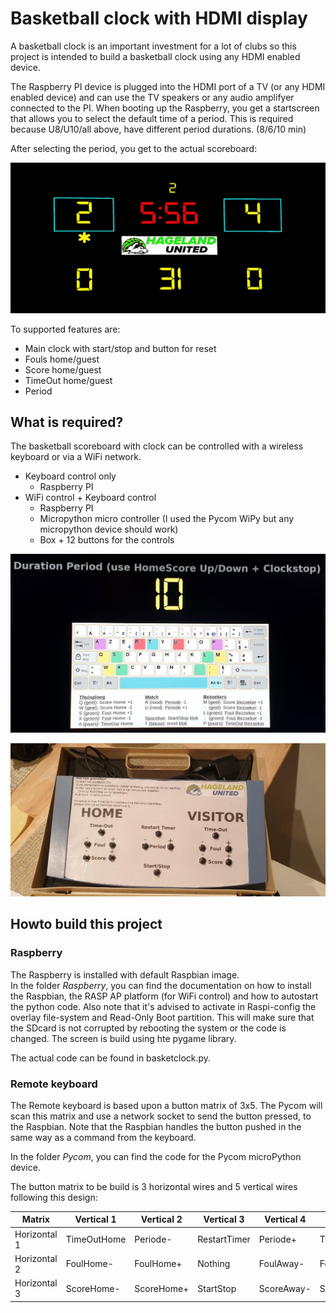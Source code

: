 # Basketball clock with HDMI display
A basketball clock is an important investment for a lot of clubs so this project is intended to build a basketball clock using any HDMI enabled device.

The Raspberry PI device is plugged into the HDMI port of a TV (or any HDMI enabled device) and can use the TV speakers or any audio amplifyer connected to the PI.
When booting up the Raspberry, you get a startscreen that allows you to select the default time of a period.  This is required because U8/U10/all above, have different period durations.  (8/6/10 min)

After selecting the period, you get to the actual scoreboard:

![Scoreboard](/photo/scoreboard.jpg)

To supported features are:
- Main clock with start/stop and button for reset
- Fouls home/guest
- Score home/guest
- TimeOut home/guest
- Period

## What is required?
The basketball scoreboard with clock can be controlled with a wireless keyboard or via a WiFi network.
* Keyboard control only 
  * Raspberry PI
* WiFi control + Keyboard control
  * Raspberry PI
  * Micropython micro controller (I used the Pycom WiPy but any micropython device should work)
  * Box + 12 buttons for the controls

![Scoreboard](/photo/startscreen.jpg)

![Scoreboard](/photo/controlpanel.jpg)

## Howto build this project
### Raspberry
The Raspberry is installed with default Raspbian image.  
In the folder *Raspberry*, you can find the documentation on how to install the Raspbian, the RASP AP platform (for WiFi control) and how to autostart the python code.  Also note that it's advised to activate in Raspi-config the overlay file-system and Read-Only Boot partition.  This will make sure that the SDcard is not corrupted by rebooting the system or the code is changed.  The screen is build using hte pygame library.

The actual code can be found in basketclock.py.
  
### Remote keyboard
The Remote keyboard is based upon a button matrix of 3x5.  The Pycom will scan this matrix and use a network socket to send the button pressed, to the Raspbian.  Note that the Raspbian handles the button pushed in the same way as a command from the keyboard.

In the folder *Pycom*, you can find the code for the Pycom microPython device.

The button matrix to be build is 3 horizontal wires and 5 vertical wires following this design:

 Matrix      | Vertical 1 | Vertical 2 | Vertical 3 | Vertical 4 | Vertical 5
 ------      | ---------- | ---------- | ---------- | -----------| ----------
 Horizontal 1 | TimeOutHome | Periode- | RestartTimer | Periode+ | TimeOutAway
Horizontal 2 | FoulHome- | FoulHome+ | Nothing  | FoulAway- | FoulAway+"
Horizontal 3 | ScoreHome- | ScoreHome+ | StartStop | ScoreAway- | ScoreAway+
